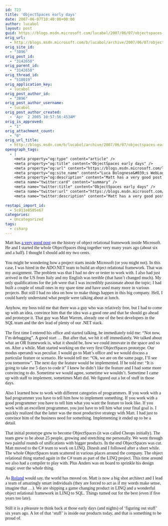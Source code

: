 ```yaml
---
id: 723
title: 'ObjectSpaces early days'
date: 2007-06-07T10:40:00+00:00
author: lucabol
layout: post
guid: https://blogs.msdn.microsoft.com/lucabol/2007/06/07/objectspaces-early-days/
orig_url:
  - http://blogs.msdn.microsoft.com/b/lucabol/archive/2007/06/07/objectspaces-early-days.aspx
orig_site_id:
  - "3896"
orig_post_id:
  - "3142658"
orig_parent_id:
  - "3142658"
orig_thread_id:
  - "518019"
orig_application_key:
  - lucabol
orig_post_author_id:
  - "3896"
orig_post_author_username:
  - lucabol
orig_post_author_created:
  - 'Apr  2 2005 10:57:56:453AM'
orig_is_approved:
  - "1"
orig_attachment_count:
  - "0"
orig_url_title:
  - http://blogs.msdn.com/b/lucabol/archive/2007/06/07/objectspaces-early-days.aspx
opengraph_tags:
  - |
    <meta property="og:type" content="article" />
    <meta property="og:title" content="ObjectSpaces early days" />
    <meta property="og:url" content="https://blogs.msdn.microsoft.com/lucabol/2007/06/07/objectspaces-early-days/" />
    <meta property="og:site_name" content="Luca Bolognese&#039;s WebLog" />
    <meta property="og:description" content="Matt has a very good post on the history of object relational framework inside Microsoft. He and I started the whole ObjectSpaces thing together very many years ago (about six and a half). I thought I should add my two cents. &nbsp; You might be wondering how a project starts inside Microsoft (or you might..." />
    <meta name="twitter:card" content="summary" />
    <meta name="twitter:title" content="ObjectSpaces early days" />
    <meta name="twitter:url" content="https://blogs.msdn.microsoft.com/lucabol/2007/06/07/objectspaces-early-days/" />
    <meta name="twitter:description" content="Matt has a very good post on the history of object relational framework inside Microsoft. He and I started the whole ObjectSpaces thing together very many years ago (about six and a half). I thought I should add my two cents. &nbsp; You might be wondering how a project starts inside Microsoft (or you might..." />
    
restapi_import_id:
  - 5c011e0505e67
categories:
  - Uncategorized
tags:
  - csharp
---
```

<p class="MsoNormal" style="margin:0;">
  <font face="Tahoma">Matt has </font><a href="http://blogs.msdn.com/mattwar/archive/2007/05/31/the-origin-of-linq-to-sql.aspx"><font face="Tahoma" color="#0000ff">a very good post</font></a><font face="Tahoma"> on the history of object relational framework inside Microsoft. He and I started the whole ObjectSpaces thing together very many years ago (about six and a half). I thought I should add my two cents. <s></s></font>
</p>

<p class="MsoNormal" style="margin:0;">
  <font face="Tahoma">&nbsp;</font>
</p>

<p class="MsoNormal" style="margin:0;">
  <font face="Tahoma">You might be wondering how a project starts inside Microsoft (or you might not). In this case, I was hired in the ADO.NET team to build an object relational framework. That was my assignment. The problem was that I had no dev or tester to work with. I also had just arrived in the US from Italy and my English was terrible (that hasn’t changed much). My only qualifications for the job were that I was incredibly passionate about the topic; I had built a couple of small ones in my spare time and have used many more in various projects. But still I had no idea on how to make things happen in this big company. Hell, I could barely understand what people were talking about at lunch.</font>
</p>

<p class="MsoNormal" style="margin:0;">
  <font face="Tahoma">&nbsp;</font>
</p>

<p class="MsoNormal" style="margin:0;">
  <font face="Tahoma">Anyhow, my boss told me that there was a guy who was relatively free, but I had to come up with an idea, convince him that the idea was a good one and that he should go ahead and prototype it. That guy was Matt Warren, already one of the best developers in the SQL team and the dev lead of plenty of our .NET stack.</font>
</p>

<p class="MsoNormal" style="margin:0;">
  <font face="Tahoma">&nbsp;</font>
</p>

<p class="MsoNormal" style="margin:0;">
  <font face="Tahoma">The first time I entered his office and started talking, he immediately told me: “Not now, I’m debugging”. A good start … But after that, we hit it off immediately. We talked about what an OR framework is, what it should be, how we could innovate in the space and so on. After a while, Matt started working on the very first ObjectSpaces prototype. Our modus operandi was peculiar. I would go to Matt’s office and we would discuss a particular feature or scenario. He would tell me: “Ok, we are on the same page, I’ll see you tomorrow”. The next day the feature would be implemented. If he told me: “It is going to take me 5 days to code it” I knew he didn’t like the feature and I had some more convincing to do. Sometime we would agree, sometime we wouldn’t. Sometime I came up with staff to implement, sometimes Matt did. We figured out a lot of stuff in those days.</font>
</p>

<p class="MsoNormal" style="margin:0;">
  <font face="Tahoma">&nbsp;</font>
</p>

<p class="MsoNormal" style="margin:0;">
  <font face="Tahoma">Also I learned how to work with different categories of programmers. If you work with a bad programmer you have to tell him how to implement something. If you work with a good programmer you have to tell him what you want the feature to look like. If you work with an excellent programmer, you just have to tell him what your final goal is. I quickly realized that the latter was the most productive strategy with Matt. I had just to convince him of the business need for something. Implementing it ended up to be a detail.</font>
</p>

<p class="MsoNormal" style="margin:0;">
  <font face="Tahoma">&nbsp;</font>
</p>

<p class="MsoNormal" style="margin:0;">
  <font face="Tahoma">That initial prototype grew to become ObjectSpaces (it was called Cheops initially). The team grew to be about 25 people, growing and stretching me personally. We went through two painful rounds of unifications with bigger products. In the end ObjectSpaces was cut. Matt moved to the C# team to work on LINQ. Dinesh and I followed after a short while. The whole ObjectSpaces team scattered in various places around the company. The object relational thing started again in the C# team as part of the LINQ project. This time around we also had a compiler to play with. Plus Anders was on board to sprinkle his design magic over the whole thing.</font>
</p>

<p class="MsoNormal" style="margin:0;">
  <font face="Tahoma">&nbsp;</font>
</p>

<p class="MsoNormal" style="margin:0;">
  <font face="Tahoma">As </font><a href="http://en.wikipedia.org/wiki/The_Dark_Tower_(series)"><font face="Tahoma" color="#0000ff">Roland</font></a><font face="Tahoma"> would say, the world has moved on. Matt is now a big shot architect and I lead a team of amazingly smart individuals (they are forced to act as if my words make sense, imagine that …). We are shipping a game changing product in LINQ and a wonderful object relational framework in LINQ to SQL. Things turned out for the best (even if five years too late).</font>
</p>

<p class="MsoNormal" style="margin:0;">
  <font face="Tahoma">&nbsp;</font>
</p>

<p class="MsoNormal" style="margin:0;">
  <font face="Tahoma">Still it is a pleasure to think back at those early days (and nights) of ‘figuring out stuff’ six years ago. A lot of that ‘stuff’ is inside our products today, and that is something to be proud of.</font>
</p>